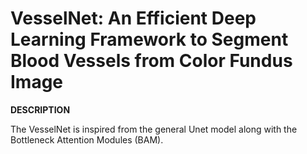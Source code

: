 # VesselNet:  An Efficient Deep Learning Framework to Segment Blood Vessels from Color Fundus Image

**DESCRIPTION**

The VesselNet is inspired from the general Unet model along with the Bottleneck Attention Modules (BAM).
